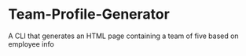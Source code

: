 # Team-Profile-Generator
A CLI that generates an HTML page containing a team of five based on employee info
